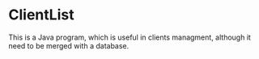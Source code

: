# ClientList
This is a Java program, which is useful in clients managment, although it need to be merged with a database.
